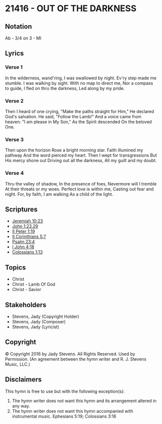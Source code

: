 # 21416 - OUT OF THE DARKNESS

## Notation

Ab - 3/4 on 3 - MI

## Lyrics

### Verse 1

In the wilderness, wand'ring, I was swallowed by night. Ev'ry step made me stumble. I was walking by sight. With no map to direct me, Nor a compass to guide, I fled on thru the darkness, Led along by my pride.

### Verse 2

Then I heard of one crying, "Make the paths straight for Him," He declared God's salvation. He said, "Follow the Lamb!" And a voice came from heaven: "I am please in My Son," As the Spirit descended On the beloved One.

### Verse 3

Then upon the horizon Rose a bright morning star. Faith illumined my pathway And the word pierced my heart. Then I wept for transgressions But His mercy shone out Driving out all the darkness, All my guilt and my doubt.

### Verse 4

Thru the valley of shadow, In the presence of foes, Nevermore will I tremble At their threats or my woes. Perfect love is within me, Casting out fear and night. For, by faith, I am walking As a child of the light.


## Scriptures

- [Jeremiah 10:23](https://www.biblegateway.com/passage/?search=Jeremiah%2010%3A23)
- [John 1:23,29](https://www.biblegateway.com/passage/?search=John%201%3A23%2C29)
- [II Peter 1:19](https://www.biblegateway.com/passage/?search=II%20Peter%201%3A19)
- [II Corinthians 5:7](https://www.biblegateway.com/passage/?search=II%20Corinthians%205%3A7)
- [Psalm 23:4](https://www.biblegateway.com/passage/?search=Psalm%2023%3A4)
- [I John 4:18](https://www.biblegateway.com/passage/?search=I%20John%204%3A18)
- [Colossians 1:13](https://www.biblegateway.com/passage/?search=Colossians%201%3A13)

## Topics

- Christ
- Christ - Lamb Of God
- Christ - Savior

## Stakeholders

- Stevens, Jady (Copyright Holder)
- Stevens, Jady (Composer)
- Stevens, Jady (Lyricist)

## Copyright

© Copyright 2016 by Jady Stevens. All Rights Reserved. Used by Permission.
(An agreement between the hymn writer and R. J. Stevens Music, LLC.)

## Disclaimers

This hymn is free to use but with the following exception(s):
1. The hymn writer does not want this hymn and its arrangement altered in any way.
2. The hymn writer does not want this hymn accompanied with instrumental music.
Ephesians 5:19; Colossians 3:16


